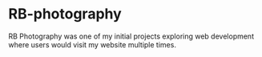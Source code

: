 # RB-photography

RB Photography was one of my initial projects exploring web development where users would visit my website multiple times.
